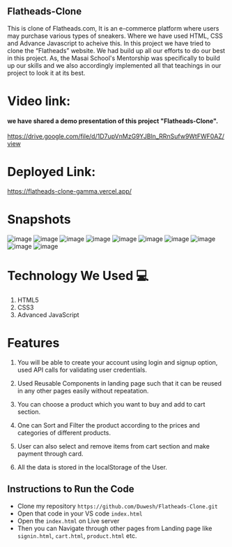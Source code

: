 ## Flatheads-Clone
This is clone of Flatheads.com, It is an e-commerce platform where users may purchase various types of sneakers. Where we have used HTML, CSS and Advance Javascript to acheive this.
In this project we have tried to clone the “Flatheads” website. We had build up all our efforts to do our best in this project. As, the Masai School's Mentorship  was specifically to build up our skills and we also accordingly implemented all that teachings in our project to look it at its best.

# Video link:
 #### we have shared a demo presentation of this project "Flatheads-Clone".
 
 https://drive.google.com/file/d/1D7upVnMzG9YJBln_RRnSufw9WtFWF0AZ/view
 
# Deployed Link:

https://flatheads-clone-gamma.vercel.app/
 
# Snapshots
![image](https://user-images.githubusercontent.com/67849097/150683219-017c3ee0-76bc-4d63-90ea-3dbb91a076cc.png)
![image](https://user-images.githubusercontent.com/67849097/150683248-45e8219e-1c22-44a1-8800-7e21ce186b66.png)
![image](https://user-images.githubusercontent.com/67849097/150683342-576e5b03-b06a-4cad-944d-d3577ff6789b.png)
![image](https://user-images.githubusercontent.com/67849097/150683006-8fb675e4-8e66-4196-a3a7-f08c27a18adc.png)
![image](https://user-images.githubusercontent.com/67849097/150683233-ac6902fd-724a-4be0-9494-a00ea1471938.png)
![image](https://user-images.githubusercontent.com/67849097/150683239-04931249-5198-417c-8982-c34080bcf5eb.png)
![image](https://user-images.githubusercontent.com/67849097/150683070-64c62b59-8369-43d8-a0ec-058995d78425.png)
![image](https://user-images.githubusercontent.com/67849097/150683087-20120e3b-19d4-4435-93ad-502771d6489c.png)
![image](https://user-images.githubusercontent.com/67849097/150683100-16d448bb-bdb6-4dd3-812e-2a4614785519.png)
![image](https://user-images.githubusercontent.com/67849097/150683118-d706029e-9f0a-4596-a87b-d350cbb48199.png)


# Technology We Used :computer: 
1. HTML5
2. CSS3
3. Advanced JavaScript

# Features
1. You will be able to create your account using login and signup option, used API calls for validating user credentials.

2. Used Reusable Components in landing page such that it can be reused in any other pages easily without repeatation.

3. You can choose a product which you want to buy and add to cart section.

4. One can Sort and Filter the product according to the prices and categories of different products.

5. User can also select and remove items from cart section and make payment through card.

6. All the data is stored in the localStorage of the User. 

## Instructions to Run the Code 

- Clone my repository `https://github.com/Duwesh/Flatheads-Clone.git`
- Open that code in your VS code `index.html`
- Open the `index.html` on Live server
- Then you can Navigate through other pages from Landing page like `signin.html`, `cart.html`, `product.html` etc.

